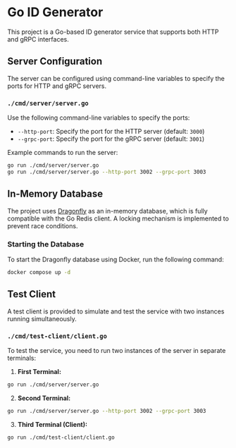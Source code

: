 # Go ID Generator

This project is a Go-based ID generator service that supports both HTTP and gRPC interfaces.

## Server Configuration

The server can be configured using command-line variables to specify the ports for HTTP and gRPC servers.

### `./cmd/server/server.go`

Use the following command-line variables to specify the ports:

- `--http-port`: Specify the port for the HTTP server (default: `3000`)
- `--grpc-port`: Specify the port for the gRPC server (default: `3001`)

Example commands to run the server:

```bash
go run ./cmd/server/server.go
go run ./cmd/server/server.go --http-port 3002 --grpc-port 3003
```

## In-Memory Database

The project uses [Dragonfly](https://dragonflydb.io/) as an in-memory database, which is fully compatible with the Go Redis client. A locking mechanism is implemented to prevent race conditions.

### Starting the Database

To start the Dragonfly database using Docker, run the following command:

```bash
docker compose up -d
```

## Test Client

A test client is provided to simulate and test the service with two instances running simultaneously.

### `./cmd/test-client/client.go`

To test the service, you need to run two instances of the server in separate terminals:

1. **First Terminal:**
```bash
go run ./cmd/server/server.go
```

2. **Second Terminal:**
```bash
go run ./cmd/server/server.go --http-port 3002 --grpc-port 3003
```

3. **Third Terminal (Client):**
```bash
go run ./cmd/test-client/client.go
```
